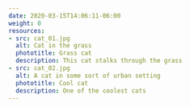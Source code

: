 ```yaml
---
date: 2020-03-15T14:06:11-06:00
weight: 0
resources:
- src: cat_01.jpg
  alt: Cat in the grass
  phototitle: Grass cat
  description: This cat stalks through the grass
- src: cat_02.jpg
  alt: A cat in some sort of urban setting
  phototitle: Cool cat
  description: One of the coolest cats
---
```


